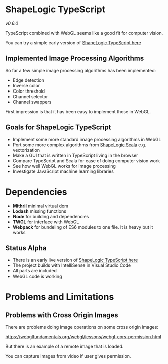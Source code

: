 # ShapeLogic TypeScript

_v0.6.0_

TypeScript combined with WebGL seems like a good fit for computer vision.

You can try a simple early version of [ShapeLogic TypeScript here](https://shapelogic-typescript.org/)

## Implemented Image Processing Algorithms

So far a few simple image processing algorithms has been implemented:

* Edge detection
* Inverse color
* Color threshold
* Channel selector
* Channel swappers

First impression is that it has been easy to implement those in WebGL.

## Goals for ShapeLogic TypeScript

* Implement some more standard image processing algorithms in WebGL
* Port some more complex algorithms from [ShapeLogic Scala](http://shapelogicscala.org/) e.g. vectorization
* Make a GUI that is written in TypeScript living in the browser
* Compare TypeScript and Scala for ease of doing computer vision work
* See how well WebGL works for image processing
* Investigate JavaScript machine learning libraries

# Dependencies

* **Mithril** minimal virtual dom
* **Lodash** missing functions
* **Node** for building and dependencies
* **TWGL** for interface with WebGL
* **Webpack** for bundeling of ES6 modules to one file. It is heavy but it works

## Status Alpha

* There is an early live version of [ShapeLogic TypeScript here](https://shapelogic-typescript.org/)
* The project builds with IntelliSense in Visual Studio Code
* All parts are included
* WebGL code is working

# Problems and Limitations

## Problems with Cross Origin Images

There are problems doing image operations on some cross origin images:

https://webglfundamentals.org/webgl/lessons/webgl-cors-permission.html

But there is an example of a remote image that is loaded.

You can capture images from video if user gives permission.
